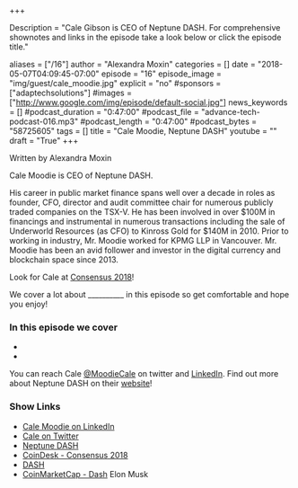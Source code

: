 +++

Description = "Cale Gibson is CEO of Neptune DASH. For comprehensive shownotes and links in the episode take a look below or click the episode title."

aliases = ["/16"]
author = "Alexandra Moxin"
categories = []
date = "2018-05-07T04:09:45-07:00"
episode = "16"
episode_image = "img/guest/cale_moodie.jpg"
explicit = "no"
#sponsors = ["adaptechsolutions"]
#images = ["http://www.google.com/img/episode/default-social.jpg"]
news_keywords = []
#podcast_duration = "0:47:00"
#podcast_file = "advance-tech-podcast-016.mp3"
#podcast_length = "0:47:00"
#podcast_bytes = "58725605"
tags = []
title = "Cale Moodie, Neptune DASH"
youtube = ""
draft = "True"
+++

Written by Alexandra Moxin

Cale Moodie is CEO of Neptune DASH.

His career in public market finance spans well over a decade in roles as founder, CFO, director and audit committee chair for numerous publicly traded companies on the TSX-V. He has been involved in over $100M in financings and instrumental in numerous transactions including the sale of Underworld Resources (as CFO) to Kinross Gold for $140M in 2010. Prior to working in industry, Mr. Moodie worked for KPMG LLP in Vancouver. Mr. Moodie has been an avid follower and investor in the digital currency and blockchain space since 2013.

Look for Cale at [Consensus 2018](https://www.coindesk.com/events/consensus-2018/)!

We cover a lot about __________ in this episode so get comfortable and hope you enjoy!


### In this episode we cover
*
*

You can reach Cale [@MoodieCale](https://twitter.com/) on twitter and [LinkedIn](https://www.linkedin.com/in/cale-j-moodie-bsf-cpa-ca-1215032/). Find out more about Neptune DASH on their [website](https://neptunedash.com/)!


### Show Links

* [Cale Moodie on LinkedIn](https://www.linkedin.com/in/cale-j-moodie-bsf-cpa-ca-1215032/)
* [Cale on Twitter](https://twitter.com/MoodieCale)
* [Neptune DASH](https://neptunedash.com/)
* [CoinDesk - Consensus 2018](https://www.coindesk.com/events/consensus-2018/)
* [DASH](https://www.dash.org/)
* [CoinMarketCap - Dash](https://coinmarketcap.com/currencies/dash/)
Elon Musk










